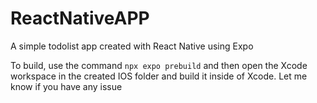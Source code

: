 # ReactNativeAPP
 A simple todolist app created with React Native using Expo 
 
 To build, use the command ```npx expo prebuild``` and then open the Xcode workspace in the created IOS folder and build it inside of Xcode. Let me know if you have any issue

